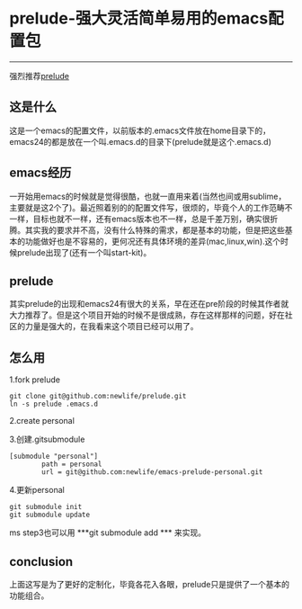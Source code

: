 prelude-强大灵活简单易用的emacs配置包
====

***
强烈推荐[prelude](https://github.com/bbatsov/prelude)

这是什么
-----
这是一个emacs的配置文件，以前版本的.emacs文件放在home目录下的，emacs24的都是放在一个叫.emacs.d的目录下(prelude就是这个.emacs.d)


emacs经历
------
一开始用emacs的时候就是觉得很酷，也就一直用来着(当然也间或用sublime，主要就是这2个了)。最近照着别的的配置文件写，很烦的，毕竟个人的工作范畴不一样，目标也就不一样，还有emacs版本也不一样，总是千差万别，确实很折腾。其实我的要求并不高，没有什么特殊的需求，都是基本的功能，但是把这些基本的功能做好也是不容易的，更何况还有具体环境的差异(mac,linux,win).这个时候prelude出现了(还有一个叫start-kit)。


prelude
----
其实prelude的出现和emacs24有很大的关系，早在还在pre阶段的时候其作者就大力推荐了。但是这个项目开始的时候不是很成熟，存在这样那样的问题，好在社区的力量是强大的，在我看来这个项目已经可以用了。

怎么用
----
1.fork prelude  

    git clone git@github.com:newlife/prelude.git
    ln -s prelude .emacs.d

2.create personal  
    
3.创建.gitsubmodule  
    
    [submodule "personal"]
            path = personal
            url = git@github.com:newlife/emacs-prelude-personal.git

4.更新personal  
    
    git submodule init
    git submodule update
    
ms step3也可以用 ***git submodule add ***  来实现。



conclusion
----
上面这写是为了更好的定制化，毕竟各花入各眼，prelude只是提供了一个基本的功能组合。
